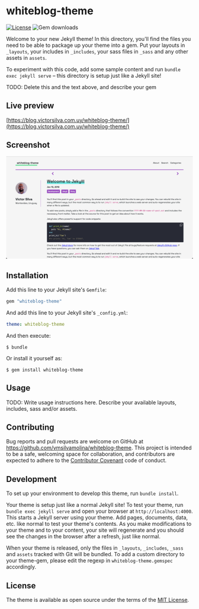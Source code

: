 # whiteblog-theme

[![License](http://img.shields.io/:license-mit-blue.svg)](http://doge.mit-license.org)
![Gem downloads](https://img.shields.io/gem/dt/whiteblog-theme.svg?colorB=brightgreen&style=flat)

Welcome to your new Jekyll theme! In this directory, you'll find the files you need to be able to package up your theme into a gem. Put your layouts in `_layouts`, your includes in `_includes`, your sass files in `_sass` and any other assets in `assets`.

To experiment with this code, add some sample content and run `bundle exec jekyll serve` – this directory is setup just like a Jekyll site!

TODO: Delete this and the text above, and describe your gem

## Live preview

[https://blog.victorsilva.com.uy/whiteblog-theme/](https://blog.victorsilva.com.uy/whiteblog-theme/)

## Screenshot

![Screenshot of whiteblog-theme](https://raw.githubusercontent.com/vmsilvamolina/whiteblog-theme/master/screenshot.png)

## Installation

Add this line to your Jekyll site's `Gemfile`:

```ruby
gem "whiteblog-theme"
```

And add this line to your Jekyll site's `_config.yml`:

```yaml
theme: whiteblog-theme
```

And then execute:

    $ bundle

Or install it yourself as:

    $ gem install whiteblog-theme

## Usage

TODO: Write usage instructions here. Describe your available layouts, includes, sass and/or assets.

## Contributing

Bug reports and pull requests are welcome on GitHub at https://github.com/vmsilvamolina/whiteblog-theme. This project is intended to be a safe, welcoming space for collaboration, and contributors are expected to adhere to the [Contributor Covenant](http://contributor-covenant.org) code of conduct.

## Development

To set up your environment to develop this theme, run `bundle install`.

Your theme is setup just like a normal Jekyll site! To test your theme, run `bundle exec jekyll serve` and open your browser at `http://localhost:4000`. This starts a Jekyll server using your theme. Add pages, documents, data, etc. like normal to test your theme's contents. As you make modifications to your theme and to your content, your site will regenerate and you should see the changes in the browser after a refresh, just like normal.

When your theme is released, only the files in `_layouts`, `_includes`, `_sass` and `assets` tracked with Git will be bundled.
To add a custom directory to your theme-gem, please edit the regexp in `whiteblog-theme.gemspec` accordingly.

## License

The theme is available as open source under the terms of the [MIT License](https://opensource.org/licenses/MIT).